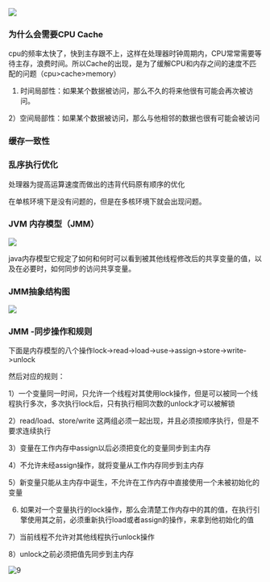 ![](/Users/jzue/Downloads/Java并发课程资料/课程资料/相关图例/4.jpg)

### 为什么会需要CPU Cache 

cpu的频率太快了，快到主存跟不上，这样在处理器时钟周期内，CPU常常需要等待主存，浪费时间。所以Cache的出现，是为了缓解CPU和内存之间的速度不匹配的问题（cpu>cache>memory）



1)   时间局部性：如果某个数据被访问，那么不久的将来他很有可能会再次被访问。

2）空间局部性：如果某个数据被访问，那么与他相邻的数据也很有可能会被访问



### 缓存一致性

### 乱序执行优化

处理器为提高运算速度而做出的违背代码原有顺序的优化

在单核环境下是没有问题的，但是在多核环境下就会出现问题。



### JVM 内存模型（JMM）

![](/Users/jzue/Downloads/Java并发课程资料/课程资料/相关图例/5.jpg)

java内存模型它规定了如何和何时可以看到被其他线程修改后的共享变量的值，以及在必要时，如何同步的访问共享变量。



### JMM抽象结构图

![](/Users/jzue/Downloads/Java并发课程资料/课程资料/相关图例/8.jpg)

### JMM -同步操作和规则

下面是内存模型的八个操作lock->read->load->use->assign->store->write->unlock

然后对应的规则：

1）一个变量同一时间，只允许一个线程对其使用lock操作，但是可以被同一个线程执行多次，多次执行lock后，只有执行相同次数的unlock才可以被解锁

2）read/load、store/write 这两组必须一起出现，并且必须按顺序执行，但是不要求连续执行

3）变量在工作内存中assign以后必须把变化的变量同步到主内存

4）不允许未经assign操作，就将变量从工作内存同步到主内存

5）新变量只能从主内存中诞生，不允许在工作内存中直接使用一个未被初始化的变量

6) 如果对一个变量执行的lock操作，那么会清楚工作内存中的其的值，在执行引擎使用其之前，必须重新执行load或者assign的操作，来拿到他初始化的值

7）当前线程不允许对其他线程执行unlock操作

8）unlock之前必须把值先同步到主内存

![9](/Users/jzue/Downloads/Java并发课程资料/课程资料/相关图例/9.jpg)